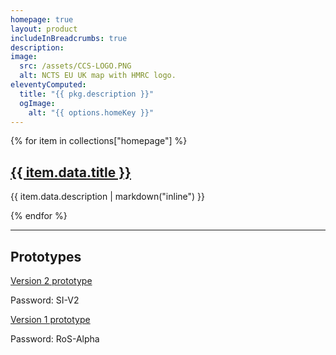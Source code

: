 ```yaml
---
homepage: true
layout: product
includeInBreadcrumbs: true
description:
image:
  src: /assets/CCS-LOGO.PNG
  alt: NCTS EU UK map with HMRC logo.
eleventyComputed:
  title: "{{ pkg.description }}"
  ogImage:
    alt: "{{ options.homeKey }}"
---
```


<div class="govuk-grid-row">
{% for item in collections["homepage"] %}
  <section class="govuk-grid-column-one-third-from-desktop govuk-!-margin-bottom-8">
    <h2 class="govuk-heading-m govuk-!-font-size-27"><a class="govuk-link govuk-!-font-weight-bold" href="{{ item.url | url }}">{{ item.data.title }} </a></h2>
    <p class="govuk-body">{{ item.data.description | markdown("inline") }}</p>
   
  </section>
{% endfor %}

<section class="govuk-grid-column-full">
    <hr class="govuk-section-break govuk-section-break--visible govuk-section-break--xl govuk-!-margin-top-0">
    <h2 class="govuk-heading-m govuk-!-font-size-27">Prototypes</h2>
    <a href="https://si-prototype-v2-28b848ff1dde.herokuapp.com/" class="govuk-link govuk-heading-s" >Version 2 prototype</a>
    <p class="govuk-body">Password: SI-V2</p>
     <a href="https://si-prototype-616667192c06.herokuapp.com/" class="govuk-link govuk-heading-s" >Version 1 prototype</a>
    <p class="govuk-body">Password: RoS-Alpha</p>
  </section>
</div>

<!-- Line 9 front matter

startButton:
  href: "https://docs.google.com/presentation/d/1rrFulF0oOyZoIyhOoHD5h88ViYKr8QJ9JgwkXs8uWtY/edit#slide=id.p3"
  text: Design deck

-->
